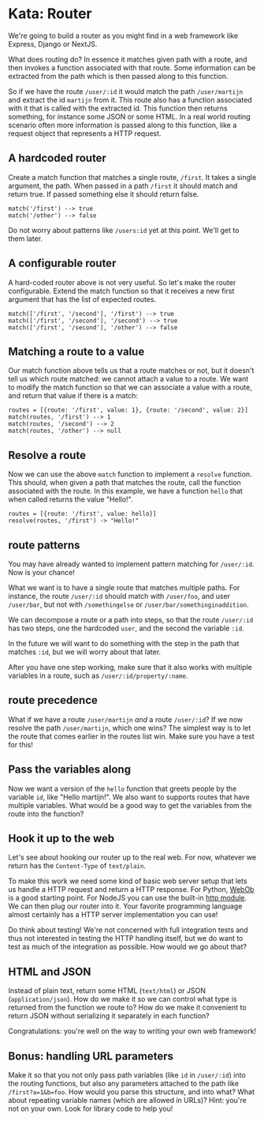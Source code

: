 # Kata: Router

We're going to build a router as you might find in a web framework like
Express, Django or NextJS.

What does routing do? In essence it matches given path with a route, and then
invokes a function associated with that route. Some information can be
extracted from the path which is then passed along to this function.

So if we have the route `/user/:id` it would match the path `/user/martijn` and
extract the id `martijn` from it. This route also has a function associated
with it that is called with the extracted id. This function then returns
something, for instance some JSON or some HTML. In a real world routing
scenario often more information is passed along to this function, like a
request object that represents a HTTP request.

## A hardcoded router

Create a match function that matches a single route, `/first`. It takes a
single argument, the path. When passed in a path `/first` it should match and
return true. If passed something else it should return false.

```
match('/first') --> true
match('/other') --> false
```

Do not worry about patterns like `/users:id` yet at this point. We'll get to
them later.

## A configurable router

A hard-coded router above is not very useful. So let's make the router
configurable. Extend the match function so that it receives a new first
argument that has the list of expected routes.

```
match(['/first', '/second'], '/first') --> true
match(['/first', '/second'], '/second') --> true
match(['/first', '/second'], '/other') --> false
```

## Matching a route to a value

Our match function above tells us that a route matches or not, but it doesn't
tell us which route matched: we cannot attach a value to a route. We want to
modify the match function so that we can associate a value with a route, and
return that value if there is a match:

```
routes = [{route: '/first', value: 1}, {route: '/second', value: 2}]
match(routes, '/first') --> 1
match(routes, '/second') --> 2
match(routes, '/other') --> null
```

## Resolve a route

Now we can use the above `match` function to implement a `resolve` function.
This should, when given a path that matches the route, call the function
associated with the route. In this example, we have a function `hello` that
when called returns the value "Hello!".

```
routes = [{route: '/first', value: hello}]
resolve(routes, '/first') -> "Hello!"
```

## route patterns

You may have already wanted to implement pattern matching for `/user/:id`. Now
is your chance!

What we want is to have a single route that matches multiple paths. For
instance, the route `/user/:id` should match with `/user/foo`, and user
`/user/bar`, but not with `/somethingelse` or `/user/bar/somethinginaddition`.

We can decompose a route or a path into steps, so that the route `/user/:id`
has two steps, one the hardcoded `user`, and the second the variable `:id`.

In the future we will want to do something with the step in the path that
matches `:id`, but we will worry about that later.

After you have one step working, make sure that it also works with multiple
variables in a route, such as `/user/:id/property/:name`.

## route precedence

What if we have a route `/user/martijn` _and_ a route `/user/:id`? If we now
resolve the path `/user/martijn`, which one wins? The simplest way is to let
the route that comes earlier in the routes list win. Make sure you have a test
for this!

## Pass the variables along

Now we want a version of the `hello` function that greets people by the
variable `id`, like "Hello martijn!". We also want to supports routes that have
multiple variables. What would be a good way to get the variables from the
route into the function?

## Hook it up to the web

Let's see about hooking our router up to the real web. For now, whatever we
return has the `Content-Type` of `text/plain`.

To make this work we need some kind of basic web server setup that lets us
handle a HTTP request and return a HTTP response. For Python,
[WebOb](https://webob.org/) is a good starting point. For NodeJS you can use
the built-in [http
module](https://nodejs.org/en/docs/guides/anatomy-of-an-http-transaction/). We
can then plug our router into it. Your favorite programming language almost
certainly has a HTTP server implementation you can use!

Do think about testing! We're not concerned with full integration tests and
thus not interested in testing the HTTP handling itself, but we do want to test
as much of the integration as possible. How would we go about that?

## HTML and JSON

Instead of plain text, return some HTML (`text/html`) or JSON
(`application/json`). How do we make it so we can control what type is returned
from the function we route to? How do we make it convenient to return JSON
without serializing it separately in each function?

Congratulations: you're well on the way to writing your own web framework!

## Bonus: handling URL parameters

Make it so that you not only pass path variables (like `id` in `/user/:id`)
into the routing functions, but also any parameters attached to the path like
`/first?a=1&b=foo`. How would you parse this structure, and into what? What
about repeating variable names (which are allowed in URLs)? Hint: you're not on
your own. Look for library code to help you!
